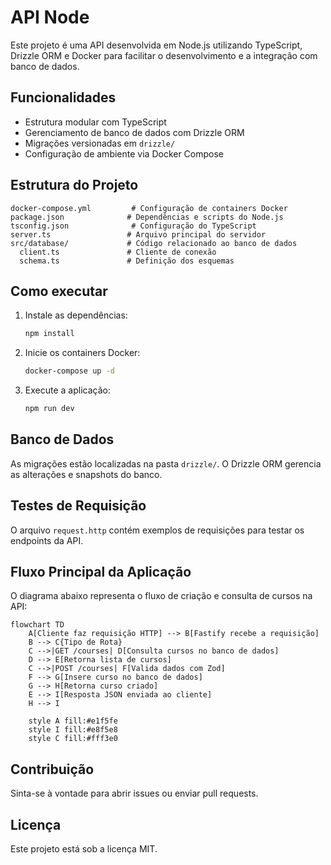 # API Node

Este projeto é uma API desenvolvida em Node.js utilizando TypeScript, Drizzle ORM e Docker para facilitar o desenvolvimento e a integração com banco de dados.

## Funcionalidades
- Estrutura modular com TypeScript
- Gerenciamento de banco de dados com Drizzle ORM
- Migrações versionadas em `drizzle/`
- Configuração de ambiente via Docker Compose

## Estrutura do Projeto
```
docker-compose.yml         # Configuração de containers Docker
package.json              # Dependências e scripts do Node.js
tsconfig.json              # Configuração do TypeScript
server.ts                 # Arquivo principal do servidor
src/database/             # Código relacionado ao banco de dados
  client.ts               # Cliente de conexão
  schema.ts               # Definição dos esquemas
```

## Como executar
1. Instale as dependências:
   ```bash
   npm install
   ```
2. Inicie os containers Docker:
   ```bash
   docker-compose up -d
   ```
3. Execute a aplicação:
   ```bash
   npm run dev
   ```

## Banco de Dados
As migrações estão localizadas na pasta `drizzle/`. O Drizzle ORM gerencia as alterações e snapshots do banco.

## Testes de Requisição
O arquivo `request.http` contém exemplos de requisições para testar os endpoints da API.

## Fluxo Principal da Aplicação

O diagrama abaixo representa o fluxo de criação e consulta de cursos na API:

```mermaid
flowchart TD
    A[Cliente faz requisição HTTP] --> B[Fastify recebe a requisição]
    B --> C{Tipo de Rota}
    C -->|GET /courses| D[Consulta cursos no banco de dados]
    D --> E[Retorna lista de cursos]
    C -->|POST /courses| F[Valida dados com Zod]
    F --> G[Insere curso no banco de dados]
    G --> H[Retorna curso criado]
    E --> I[Resposta JSON enviada ao cliente]
    H --> I
    
    style A fill:#e1f5fe
    style I fill:#e8f5e8
    style C fill:#fff3e0
```

## Contribuição
Sinta-se à vontade para abrir issues ou enviar pull requests.

## Licença
Este projeto está sob a licença MIT.
